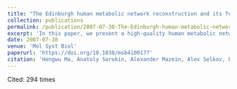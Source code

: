 ```yaml
---
title: "The Edinburgh human metabolic network reconstruction and its functional analysis."
collection: publications
permalink: /publication/2007-07-30-The-Edinburgh-human-metabolic-network-reconstruction-and-its-functional-analysis
excerpt: 'In this paper, we present a high-quality human metabolic network manually reconstructed by integrating genome annotation information from different databases and metabolic reaction information from literature.'
date: 2007-07-30
venue: 'Mol Syst Biol'
paperurl: 'https://doi.org/10.1038/msb4100177'
citation: 'Hongwu Ma, Anatoly Sorokin, Alexander Mazein, Alex Selkov, Evgeni Selkov, Oleg Demin, and Igor I Goryanin. (2007). &quot;The Edinburgh human metabolic network reconstruction and its functional analysis.&quot; <i>Mol Syst Biol</i>, vol. 3 p. 135.'
---
```


Cited: 294 times

